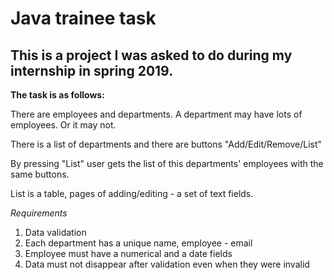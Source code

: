# Java trainee task
This is a project I was asked to do during my internship in spring 2019.
---

**The task is as follows:**

There are employees and departments.
A department may have lots of employees. Or it may not.

There is a list of departments and there are buttons "Add/Edit/Remove/List"
 
By pressing "List" user gets the list of this departments' employees with
the same buttons.

List is a table, pages of adding/editing - a set of text fields.

*Requirements*

1. Data validation
2. Each department has a unique name, employee - email
3. Employee must have a numerical and a date fields
4. Data must not disappear after validation even when they were invalid